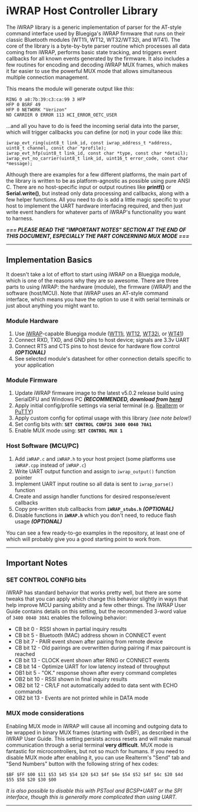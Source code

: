# iWRAP Host Controller Library

The iWRAP library is a generic implementation of parser for the AT-style command interface used by Bluegiga's iWRAP firmware that runs on their classic Bluetooth modules (WT11i, WT12, WT32/WT32i, and WT41). The core of the library is a byte-by-byte parser routine which processes all data coming from iWRAP, performs basic state tracking, and triggers event callbacks for all known events generated by the firmware. It also includes a few routines for encoding and decoding iWRAP MUX frames, which makes it far easier to use the powerful MUX mode that allows simultaneous multiple connection management.

This means the module will generate output like *this*:

    RING 0 a8:7b:39:c3:ca:99 3 HFP
    HFP 0 BSRF 49
    HFP 0 NETWORK "Verizon"
    NO CARRIER 0 ERROR 113 HCI_ERROR_OETC_USER

...and all you have to do is feed the incoming serial data into the parser, which will trigger callbacks you can define (or not) in your code like *this*:

    iwrap_evt_ring(uint8_t link_id, const iwrap_address_t *address, uint8_t channel, const char *profile);
    iwrap_evt_hfp(uint8_t link_id, const char *type, const char *detail);
    iwrap_evt_no_carrier(uint8_t link_id, uint16_t error_code, const char *message);

Although there are examples for a few different platforms, the main part of the library is written to be as platform-agnostic as possible using pure ANSI C. There are no host-specific input or output routines like **printf()** or **Serial.write()**, but instead only data processing and callbacks, along with a few helper functions. All you need to do is add a little magic specific to your host to implement the UART hardware interfacing required, and then just write event handlers for whatever parts of iWRAP's functionality you want to harness.

***=== PLEASE READ THE "IMPORTANT NOTES" SECTION AT THE END OF THIS DOCUMENT, ESPECIALLY THE PART CONCERNING MUX MODE ===***

---
## Implementation Basics

It doesn't take a lot of effort to start using iWRAP on a Bluegiga module, which is one of the reasons why they are so awesome. There are three parts to using iWRAP: the hardware (module), the firmware (iWRAP) and the software (host/MCU). Note that iWRAP uses an AT-style command interface, which means you have the option to use it with serial terminals or just about anything you might want to.

### Module Hardware

 1. Use [iWRAP](https://www.bluegiga.com/en-US/products/bluetooth-classic-modules/iwrap-software/)-capable Bluegiga module ([WT11i](https://www.bluegiga.com/en-US/products/bluetooth-classic-modules/wt11i-bluetooth-class-1-module), [WT12](https://www.bluegiga.com/en-US/products/bluetooth-classic-modules/wt12-bluetooth--class-2-module), [WT32i](https://www.bluegiga.com/en-US/products/bluetooth-classic-modules/wt32i-bluetooth--audio-module), or [WT41](https://www.bluegiga.com/en-US/products/bluetooth-classic-modules/wt41-long-range-bluetooth--module))
 2. Connect RXD, TXD, and GND pins to host device; signals are 3.3v UART
 3. Connect RTS and CTS pins to host device for hardware flow control ***(OPTIONAL)***
 4. See selected module's datasheet for other connection details specific to your application

### Module Firmware

 1. Update iWRAP firmware image to the latest v5.0.2 release build using SerialDFU and Windows PC ***(RECOMMENDED, download from [here](https://www.bluegiga.com/en-US/products/bluetooth-classic-modules/iwrap-software/documentation))***
 2. Apply initial config/profile settings via serial terminal (e.g. [Realterm](http://realterm.sourceforge.net) or [PuTTY](http://www.chiark.greenend.org.uk/~sgtatham/putty/download.html))
 3. Apply custom config for optimal usage with this library *(see note below!)*
  1. Set config bits with: **`SET CONTROL CONFIG 3400 0040 70A1`**
  2. Enable MUX mode using: **`SET CONTROL MUX 1`**

### Host Software (MCU/PC)

 1. Add `iWRAP.c` and `iWRAP.h` to your host project (some platforms use `iWRAP.cpp` instead of `iWRAP.c`)
 2. Write UART output function and assign to `iwrap_output()` function pointer
 3. Implement UART input routine so all data is sent to `iwrap_parse()` function
 4. Create and assign handler functions for desired response/event callbacks
 5. Copy pre-written stub callbacks from **`iWRAP_stubs.h`** ***(OPTIONAL)***
 6. Disable functions in **`iWRAP.h`** which you don't need, to reduce flash usage ***(OPTIONAL)***

You can see a few ready-to-go examples in the repository, at least one of which will probably give you a good starting point to work from.

---
## Important Notes

### SET CONTROL CONFIG bits

iWRAP has standard behavior that works pretty well, but there are some tweaks that you can apply which change this behavior slightly in ways that help improve MCU parsing ability and a few other things. The iWRAP User Guide contains details on this setting, but the recommended 3-word value of `3400 0040 30A1` enables the following behavior:

 - CB bit 0 - RSSI shown in partial inquiry results
 - CB bit 5 - Bluetooth (MAC) address shown in CONNECT event
 - CB bit 7 - PAIR event shown after pairing from remote device
 - CB bit 12 - Old pairings are overwritten during pairing if max paircount is reached
 - CB bit 13 - CLOCK event shown after RING or CONNECT events
 - CB bit 14 - Optimize UART for low latency instead of throughput
 - OB1 bit 5 - "OK." response shown after every command completes
 - OB2 bit 10 - RSSI shown in final inquiry results
 - OB2 bit 12 - CR/LF not automatically added to data sent with ECHO commands
 - OB2 bit 13 - Events are not printed while in DATA mode

### MUX mode considerations

Enabling MUX mode in iWRAP will cause all incoming and outgoing data to be wrapped in binary MUX frames (starting with 0xBF), as described in the iWRAP User Guide. This setting persists across resets and will make manual communication through a serial terminal **very difficult**. MUX mode is fantastic for microcontrollers, but not so much for humans. If you need to disable MUX mode after enabling it, you can use Realterm's "Send" tab and "Send Numbers" button with the following string of hex codes:

    $BF $FF $00 $11 $53 $45 $54 $20 $43 $4f $4e $54 $52 $4f $4c $20 $4d $55 $58 $20 $30 $00

*It is also possible to disable this with PSTool and BCSP+UART or the SPI interface, though this is generally more complicated than using UART.*

---